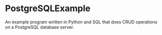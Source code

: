 # PostgreSQLExample
An example program written in Python and SQL that does CRUD operations on a PostgreSQL database server.
